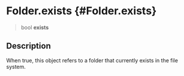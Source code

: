Folder.exists {#Folder.exists}
=============

> bool **exists**

Description
-----------

When true, this object refers to a folder that currently exists in the
file system.
